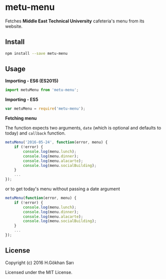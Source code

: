 # metu-menu

Fetches **Middle East Technical University** cafeteria's menu from its website.

## Install

```sh
npm install --save metu-menu
```

## Usage

**Importing - ES6 (ES2015)**

```js
import metuMenu from 'metu-menu';
```

**Importing - ES5**
```js
var metuMenu = require('metu-menu');
```

**Fetching menu**

The function expects two arguments, `date` (which is optional and defaults to today) and `callback` function.

```js
metuMenu('2016-05-24', function(error, menu) {
    if (!error) {
        console.log(menu.lunch);
        console.log(menu.dinner);
        console.log(menu.alacarte);
        console.log(menu.socialBuilding);
    }
    ...
});
```

or to get today's menu without passing a date argument

```js
metuMenu(function(error, menu) {
    if (!error) {
        console.log(menu.lunch);
        console.log(menu.dinner);
        console.log(menu.alacarte);
        console.log(menu.socialBuilding);
    }
    ...
});
```

## License

Copyright (c) 2016 H.Gökhan Sarı

Licensed under the MIT License.